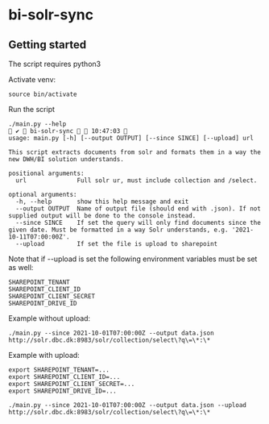 # bi-solr-sync

## Getting started
The script requires python3

Activate venv:
```
source bin/activate
```

Run the script
```
./main.py --help                                                                                                                                                                                                                                                                   ✔  bi-solr-sync   10:47:03  
usage: main.py [-h] [--output OUTPUT] [--since SINCE] [--upload] url

This script extracts documents from solr and formats them in a way the new DWH/BI solution understands.

positional arguments:
  url              Full solr ur, must include collection and /select.

optional arguments:
  -h, --help       show this help message and exit
  --output OUTPUT  Name of output file (should end with .json). If not supplied output will be done to the console instead.
  --since SINCE    If set the query will only find documents since the given date. Must be formatted in a way Solr understands, e.g. '2021-10-11T07:00:00Z'.
  --upload         If set the file is upload to sharepoint
```
Note that if --upload is set the following environment variables must be set as well:
```
SHAREPOINT_TENANT
SHAREPOINT_CLIENT_ID
SHAREPOINT_CLIENT_SECRET
SHAREPOINT_DRIVE_ID
```

Example without upload:
```
./main.py --since 2021-10-01T07:00:00Z --output data.json http://solr.dbc.dk:8983/solr/collection/select\?q\=\*:\*
```
Example with upload:
```
export SHAREPOINT_TENANT=...
export SHAREPOINT_CLIENT_ID=...
export SHAREPOINT_CLIENT_SECRET=...
export SHAREPOINT_DRIVE_ID=...

./main.py --since 2021-10-01T07:00:00Z --output data.json --upload http://solr.dbc.dk:8983/solr/collection/select\?q\=\*:\*
```
